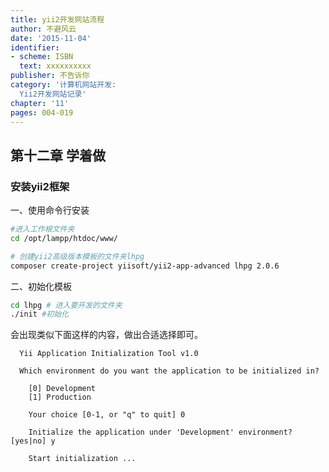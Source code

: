 ```yaml
---
title: yii2开发网站流程
author: 不避风云 
date: '2015-11-04'
identifier:
- scheme: ISBN
  text: xxxxxxxxxx
publisher: 不告诉你
category: '计算机网站开发:
  Yii2开发网站记录'
chapter: '11'
pages: 004-019
---
```


## 第十二章 学着做

### 安装yii2框架

一、使用命令行安装

```bash
#进入工作根文件夹
cd /opt/lampp/htdoc/www/

# 创建yii2高级版本模板的文件夹lhpg
composer create-project yiisoft/yii2-app-advanced lhpg 2.0.6
```

二、初始化模板

```bash
cd lhpg # 进入要开发的文件夹
./init #初始化
```
会出现类似下面这样的内容，做出合适选择即可。

```
  Yii Application Initialization Tool v1.0
  
  Which environment do you want the application to be initialized in?
  
    [0] Development
    [1] Production
  
    Your choice [0-1, or "q" to quit] 0
  
    Initialize the application under 'Development' environment? [yes|no] y
  
    Start initialization ...
```


